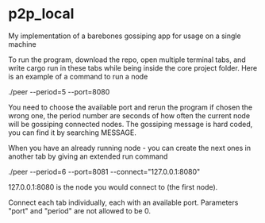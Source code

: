 # p2p_local
My implementation of a barebones gossiping app for usage on a single machine

To run the program, download the repo, open multiple terminal tabs, and write cargo run in these tabs while being inside the core project folder. 
Here is an example of a command to run a node

./peer --period=5 --port=8080

You need to choose the available port and rerun the program if chosen the wrong one, the period number are seconds of how often the current node will be gossiping connected nodes. The gossiping message is hard coded, you can find it by searching MESSAGE.

When you have an already running node - you can create the next ones in another tab by giving an extended run command

./peer --period=6 --port=8081 --connect="127.0.0.1:8080"

127.0.0.1:8080 is the node you would connect to (the first node).

Connect each tab individually, each with an available port. Parameters "port" and "period" are not allowed to be 0.
